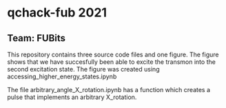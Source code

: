 # qchack-fub 2021
## Team: FUBits

This repository contains three source code files and one figure.
The figure shows that we have succesfully been able to excite the transmon into the second excitation state. The figure was created using accessing_higher_energy_states.ipynb

The file arbitrary_angle_X_rotation.ipynb has a function which creates a pulse that implements an arbitrary X_rotation.

